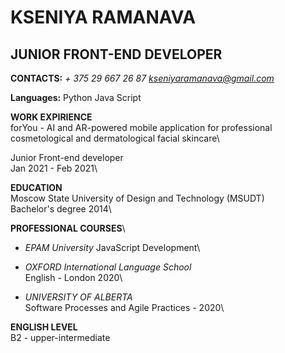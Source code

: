 # KSENIYA RAMANAVA

## JUNIOR FRONT-END DEVELOPER

**CONTACTS:**
_+ 375 29 667 26 87_
*kseniyaramanava@gmail.com*

**Languages:**
Python
Java Script

**WORK EXPIRIENCE**\
forYou - AI and AR-powered mobile application for professional cosmetological and dermatological facial skincare\

Junior Front-end developer\
Jan 2021 - Feb 2021\

**EDUCATION**\
Moscow State University of Design and Technology (MSUDT)\
Bachelor's degree 2014\

**PROFESSIONAL COURSES**\

- _EPAM University_
  JavaScript Development\

* _OXFORD International Language School_\
  English - London 2020\

* _UNIVERSITY OF ALBERTA_\
  Software Processes and Agile Practices - 2020\

**ENGLISH LEVEL**\
B2 - upper-intermediate
